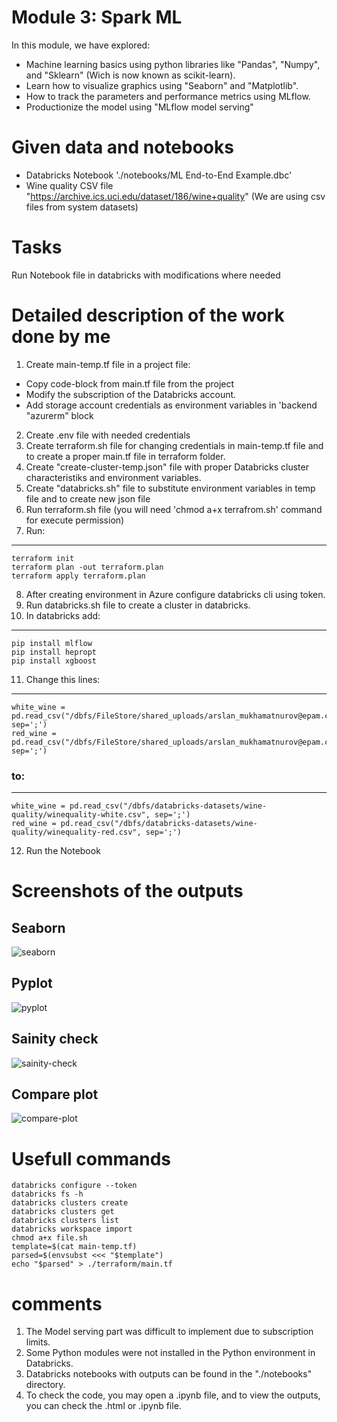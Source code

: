 # Module 3: Spark ML

In this module, we have explored:
- Machine learning basics using python libraries like "Pandas", "Numpy", and "Sklearn" (Wich is now known as scikit-learn). 
- Learn how to visualize graphics using "Seaborn" and "Matplotlib".
- How to track the parameters and performance metrics using MLflow. 
- Productionize the model using "MLflow model serving"

# Given data and notebooks

- Databricks Notebook './notebooks/ML End-to-End Example.dbc'
- Wine quality CSV file "https://archive.ics.uci.edu/dataset/186/wine+quality" (We are using csv files from system datasets)

# Tasks 

Run Notebook file in databricks with modifications where needed

# Detailed description of the work done by me

1. Create main-temp.tf file in a project file:
- Copy code-block from main.tf file from the project
- Modify the subscription of the Databricks account. 
- Add storage account credentials as environment variables in 'backend "azurerm" block
2. Create .env file with needed credentials
3. Create terraform.sh file for changing credentials in main-temp.tf file and to create a proper main.tf file in terraform folder.
4. Create "create-cluster-temp.json" file with proper Databricks cluster characteristiks and environment variables.
5. Create "databricks.sh" file to substitute environment variables in temp file and to create new json file
6. Run terraform.sh file (you will need 'chmod a+x terrafrom.sh' command for execute permission)
7. Run:
---
    terraform init
    terraform plan -out terraform.plan
    terraform apply terraform.plan
8. After creating environment in Azure configure databricks cli using token.
9. Run databricks.sh file to create a cluster in databricks.
10. In databricks add:
---
    pip install mlflow
    pip install hepropt
    pip install xgboost

11. Change this lines:
---
    white_wine = pd.read_csv("/dbfs/FileStore/shared_uploads/arslan_mukhamatnurov@epam.com/winequality_white.csv", sep=';')
    red_wine = pd.read_csv("/dbfs/FileStore/shared_uploads/arslan_mukhamatnurov@epam.com/winequality_red.csv", sep=';')

### to:
---
    white_wine = pd.read_csv("/dbfs/databricks-datasets/wine-quality/winequality-white.csv", sep=';')
    red_wine = pd.read_csv("/dbfs/databricks-datasets/wine-quality/winequality-red.csv", sep=';')
12. Run the Notebook

# Screenshots of the outputs

Seaborn
---
![seaborn](/Images/seaborn.png "seaborn")

Pyplot
---
![pyplot](/Images/pyplot.png "pyplot")

Sainity check
---
![sainity-check](/Images/sainity-check.png "sainity-check")

Compare plot
---
![compare-plot](/Images/compare_plot.png "compare plot")

# Usefull commands

    databricks configure --token
    databricks fs -h
    databricks clusters create
    databricks clusters get
    databricks clusters list
    databricks workspace import
    chmod a+x file.sh
    template=$(cat main-temp.tf)
    parsed=$(envsubst <<< "$template")
    echo "$parsed" > ./terraform/main.tf

# comments

1. The Model serving part was difficult to implement due to subscription limits.
2. Some Python modules were not installed in the Python environment in Databricks.
3. Databricks notebooks with outputs can be found in the "./notebooks" directory.
4. To check the code, you may open a .ipynb file, and to view the outputs, you can check the .html or .ipynb file.